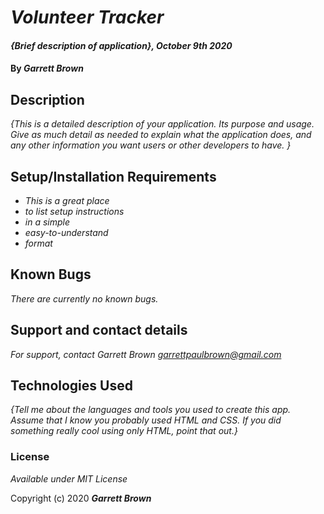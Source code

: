 # _Volunteer Tracker_

#### _{Brief description of application}, October 9th 2020_

#### By _**Garrett Brown**_

## Description

_{This is a detailed description of your application. Its purpose and usage.  Give as much detail as needed to explain what the application does, and any other information you want users or other developers to have. }_

## Setup/Installation Requirements

* _This is a great place_
* _to list setup instructions_
* _in a simple_
* _easy-to-understand_
* _format_


## Known Bugs

_There are currently no known bugs._

## Support and contact details

_For support, contact Garrett Brown <garrettpaulbrown@gmail.com>_

## Technologies Used

_{Tell me about the languages and tools you used to create this app. Assume that I know you probably used HTML and CSS. If you did something really cool using only HTML, point that out.}_

### License

*Available under MIT License*

Copyright (c) 2020 **_Garrett Brown_**
